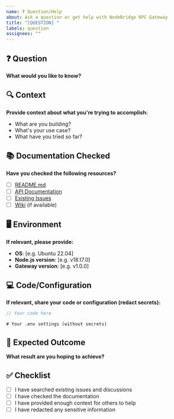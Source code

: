 ```yaml
---
name: ❓ Question/Help
about: Ask a question or get help with NodeBridge RPC Gateway
title: "[QUESTION] "
labels: question
assignees: ""
---
```


## ❓ Question

**What would you like to know?**

## 🔍 Context

**Provide context about what you're trying to accomplish:**

- What are you building?
- What's your use case?
- What have you tried so far?

## 📚 Documentation Checked

**Have you checked the following resources?**

- [ ] [README.md](../README.md)
- [ ] [API Documentation](../README.md#api-documentation)
- [ ] [Existing Issues](../issues)
- [ ] [Wiki](../wiki) (if available)

## 🖥️ Environment

**If relevant, please provide:**

- **OS**: [e.g. Ubuntu 22.04]
- **Node.js version**: [e.g. v18.17.0]
- **Gateway version**: [e.g. v1.0.0]

## 💻 Code/Configuration

**If relevant, share your code or configuration (redact secrets):**

```javascript
// Your code here
```

```env
# Your .env settings (without secrets)
```

## 🎯 Expected Outcome

**What result are you hoping to achieve?**

## ✅ Checklist

- [ ] I have searched existing issues and discussions
- [ ] I have checked the documentation
- [ ] I have provided enough context for others to help
- [ ] I have redacted any sensitive information

